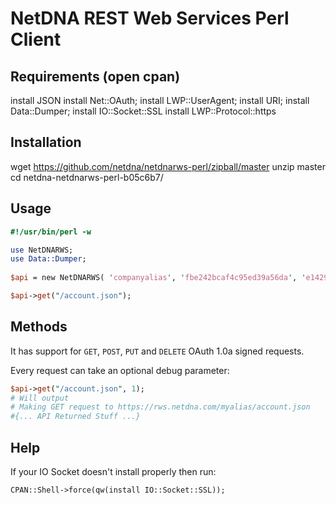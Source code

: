 # NetDNA REST Web Services Perl Client

## Requirements (open cpan)

install JSON
install Net::OAuth;
install LWP::UserAgent;
install URI;
install Data::Dumper;
install IO::Socket::SSL
install LWP::Protocol::https

## Installation
wget https://github.com/netdna/netdnarws-perl/zipball/master
unzip master 
cd netdna-netdnarws-perl-b05c6b7/

## Usage
```perl
#!/usr/bin/perl -w

use NetDNARWS;
use Data::Dumper;
           
$api = new NetDNARWS( 'companyalias', 'fbe242bcaf4c95ed39a56da', 'e1429ab0873d0f13b62');

$api->get("/account.json");
```

## Methods
It has support for `GET`, `POST`, `PUT` and `DELETE` OAuth 1.0a signed requests.

Every request can take an optional debug parameter:

```perl
$api->get("/account.json", 1);
# Will output
# Making GET request to https://rws.netdna.com/myalias/account.json
#{... API Returned Stuff ...}
```

## Help

If your IO Socket doesn't install properly then run:

`CPAN::Shell->force(qw(install IO::Socket::SSL));`